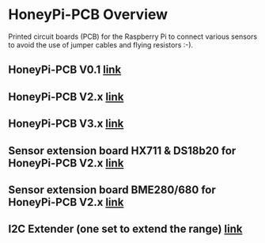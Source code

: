 # HoneyPi-PCB Overview

Printed circuit boards (PCB) for the Raspberry Pi to connect various sensors to avoid the use of jumper cables and flying resistors :-).

## HoneyPi-PCB V0.1 [link](./PCB_V0.1)  

## HoneyPi-PCB V2.x [link](./PCB_V2.x)  
## HoneyPi-PCB V3.x [link](./PCB_V3.x) 
 
## Sensor extension board HX711 & DS18b20 for HoneyPi-PCB V2.x [link](./PCB_Sensor_Board_2.x_HX711_DS18b20)  

## Sensor extension board BME280/680 for HoneyPi-PCB V2.x [link](./PCB_Sensor_Board_2.x_BME280_680_ATH10_HDC1080)  
## I2C Extender (one set to extend the range) [link](./PCB_I2C_Extender)  